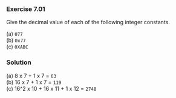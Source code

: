 ### Exercise 7.01 

Give the decimal value of each of the following integer constants.

(a) `077`   
(b) `0x77`  
(c) `0XABC`  

### Solution

(a) 8 x 7 + 1 x 7 = `63`  
(b) 16 x 7 + 1 x 7 = `119`  
(c) 16^2 x 10 + 16 x 11 + 1 x 12 = `2748`  